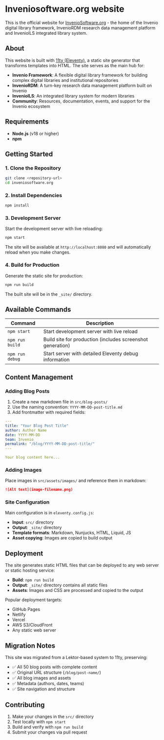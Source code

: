 # Inveniosoftware.org website

This is the official website for [InvenioSoftware.org](https://inveniosoftware.org) - the home of the Invenio digital library framework, InvenioRDM research data management platform and InvenioILS integrated library system.

## About

This website is built with [11ty (Eleventy)](https://www.11ty.dev/), a static site generator that transforms templates into HTML. The site serves as the main hub for:

- **Invenio Framework**: A flexible digital library framework for building complex digital libraries and institutional repositories
- **InvenioRDM**: A turn-key research data management platform built on Invenio
- **InvenioILS**: An integrated library system for modern libraries
- **Community**: Resources, documentation, events, and support for the Invenio ecosystem

## Requirements

- **Node.js** (v18 or higher)
- **npm**

## Getting Started

### 1. Clone the Repository

```bash
git clone <repository-url>
cd inveniosoftware.org
```

### 2. Install Dependencies

```bash
npm install
```

### 3. Development Server

Start the development server with live reloading:

```bash
npm start
```

The site will be available at `http://localhost:8080` and will automatically reload when you make changes.

### 4. Build for Production

Generate the static site for production:

```bash
npm run build
```

The built site will be in the `_site/` directory.

## Available Commands

| Command | Description |
|---------|-------------|
| `npm start` | Start development server with live reload |
| `npm run build` | Build site for production (includes screenshot generation) |
| `npm run debug` | Start server with detailed Eleventy debug information |

## Content Management

### Adding Blog Posts

1. Create a new markdown file in `src/blog-posts/`
2. Use the naming convention: `YYYY-MM-DD-post-title.md`
3. Add frontmatter with required fields:

```yaml
---
title: "Your Blog Post Title"
author: Author Name
date: YYYY-MM-DD
team: Invenio
permalink: "/blog/YYYY-MM-DD-post-title/"
---

Your blog content here...
```

### Adding Images

Place images in `src/assets/images/` and reference them in markdown:

```markdown
![Alt text](image-filename.png)
```

### Site Configuration

Main configuration is in `eleventy.config.js`:

- **Input**: `src/` directory
- **Output**: `_site/` directory
- **Template formats**: Markdown, Nunjucks, HTML, Liquid, JS
- **Asset copying**: Images are copied to build output

## Deployment

The site generates static HTML files that can be deployed to any web server or static hosting service:

- **Build**: `npm run build`
- **Output**: `_site/` directory contains all static files
- **Assets**: Images and CSS are processed and copied to the output

Popular deployment targets:
- GitHub Pages
- Netlify
- Vercel
- AWS S3/CloudFront
- Any static web server

## Migration Notes

This site was migrated from a Lektor-based system to 11ty, preserving:
- ✅ All 50 blog posts with complete content
- ✅ Original URL structure (`/blog/post-name/`)
- ✅ All blog images and assets
- ✅ Metadata (authors, dates, teams)
- ✅ Site navigation and structure

## Contributing

1. Make your changes in the `src/` directory
2. Test locally with `npm start`
3. Build and verify with `npm run build`
4. Submit your changes via pull request
